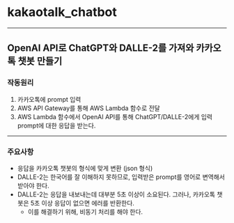 # kakaotalk_chatbot
---
## OpenAI API로 ChatGPT와 DALLE-2를 가져와 카카오톡 챗봇 만들기
### 작동원리
1. 카카오톡에 prompt 입력
2. AWS API Gateway를 통해 AWS Lambda 함수로 전달
3. AWS Lambda 함수에서 OpenAI API를 통해 ChatGPT/DALLE-2에게 입력 prompt에 대한 응답을 받는다.
---
### 주요사항
* 응답을 카카오톡 챗봇의 형식에 맞게 변환 (json 형식)
* DALLE-2는 한국어를 잘 이해하지 못하므로, 입력받은 prompt를 영어로 변역해서 받아야 한다.
* DALLE-2는 응답을 내보내는데 대부분 5초 이상이 소요된다. 그러나, 카카오톡 챗봇은 5초 이상 응답이 없으면 에러를 반환한다.
  * 이를 해결하기 위해, 비동기 처리를 해야 한다.
